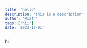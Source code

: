 ```yaml
---
title: 'hello'
description: 'this is a description'
author: '@xafn'
tags: ['hii']
date: '2023-10-01'
---
```


hi
